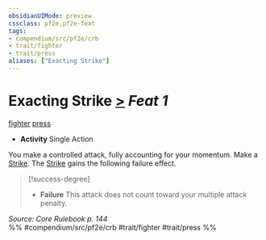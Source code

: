 ```yaml
---
obsidianUIMode: preview
cssclass: pf2e,pf2e-feat
tags:
- compendium/src/pf2e/crb
- trait/fighter
- trait/press
aliases: ["Exacting Strike"]
---
```

# Exacting Strike  [>](../../rules/core-rulebook/chapter-9-playing-the-game.md#Actions "Single Action") *Feat 1*  
[fighter](../../rules/traits/fighter.md)  [press](../../rules/traits/press.md)  

- **Activity** Single Action

You make a controlled attack, fully accounting for your momentum. Make a [Strike](../../rules/actions/strike.md). The [Strike](../../rules/actions/strike.md) gains the following failure effect.

> [!success-degree] 
> - **Failure** This attack does not count toward your multiple attack penalty.

*Source: Core Rulebook p. 144*  
%% #compendium/src/pf2e/crb #trait/fighter #trait/press %%